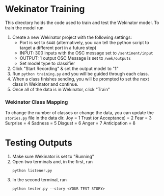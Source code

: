 # Wekinator Training

This directory holds the code used to train and test the Wekinator model.
To train the model run

1. Create a new Wekinator project with the following settings:
   - Port is set to `6448` (alternatively, you can tell the python script to target a different port in a future step)
   - INPUT: 300 inputs with the OSC message set to `/sentiment/input`
   - OUTPUT: 1 output OSC Message is set to `/wek/outputs`
   - Set model type to classifier
2. Click "Start Recording" & set the output model to "1"
3. Run `python training.py` and you will be guided through each class.
4. When a class finishes sending, you will be prompted to set the next class in Wekinator and continue.
5. Once all of the data is in Wekinator, click "Train"

### Wekinator Class Mapping

To change the number of classes or change the data, you can update the `stories.py` file in the data dir.
Joy = 1
Trust (or Acceptance) = 2
Fear = 3
Surprise = 4
Sadness = 5
Disgust = 6
Anger = 7
Anticipation = 8

# Testing Outputs

1. Make sure Wekinator is set to "Running"
2. Open two terminals and, in the first, run
   ```
   python listener.py
   ```
3. In the second terminal, run
   ```
   python tester.py --story <YOUR TEST STORY>
   ```
